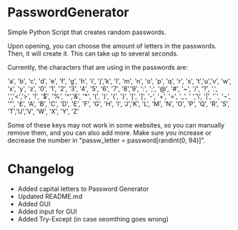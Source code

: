 # PasswordGenerator
Simple Python Script that creates random passwords.

Upon opening, you can choose the amount of letters in the passwords. Then, it will create it. This can take up to several seconds. 

Currently, the characters that are using in the passwords are:

'a', 'b', 'c', 'd', 'e', 'f', 'g', 'h', 'i', 'j','k', 'l', 'm', 'n', 'o', 'p', 'q', 'r', 's', 't','u','v', 
'w', 'x', 'y', 'z', '0', '1', '2', '3', '4', '5', '6', '7', '8','9', 
':', ';', '@', '#', '~', '/', '?', '.', ',','<','>', 
'!', '$', '%', '^','&', '*', '(', ')', '{', '}', '[', ']', '-', '+', '=', '_', ' ','\\', '|', '`', '¬', '"', '£', 'A', 'B', 'C', 'D', 'E', 'F', 'G', 'H', 'I', 'J','K', 
'L', 'M', 'N', 'O', 'P', 'Q', 'R', 'S', 'T','U','V', 
'W', 'X', 'Y', 'Z'
 
 Some of these keys may not work in some websites, so you can manually remove them, and you can also add more. Make sure you increase or decrease the number in "passw_letter = password[randint(0, 94)]".

# Changelog

- Added capital letters to Password Generator
- Updated README.md
- Added GUI
- Added input for GUI
- Added Try-Except (in case seomthing goes wrong)
